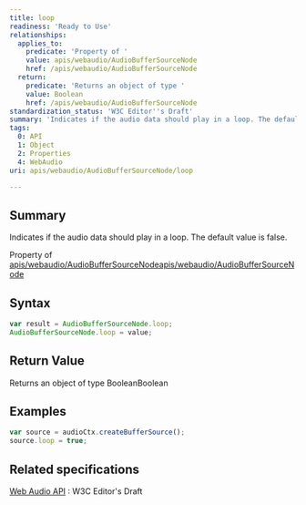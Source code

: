 ```yaml
---
title: loop
readiness: 'Ready to Use'
relationships:
  applies_to:
    predicate: 'Property of '
    value: apis/webaudio/AudioBufferSourceNode
    href: /apis/webaudio/AudioBufferSourceNode
  return:
    predicate: 'Returns an object of type '
    value: Boolean
    href: /apis/webaudio/AudioBufferSourceNode
standardization_status: 'W3C Editor''s Draft'
summary: 'Indicates if the audio data should play in a loop. The default value is false.'
tags:
  0: API
  1: Object
  2: Properties
  4: WebAudio
uri: apis/webaudio/AudioBufferSourceNode/loop

---
```

## <span>Summary</span>

Indicates if the audio data should play in a loop. The default value is false.

Property of [apis/webaudio/AudioBufferSourceNode](/apis/webaudio/AudioBufferSourceNode)[apis/webaudio/AudioBufferSourceNode](/apis/webaudio/AudioBufferSourceNode)

## <span>Syntax</span>

``` js
var result = AudioBufferSourceNode.loop;
AudioBufferSourceNode.loop = value;
```

## <span>Return Value</span>

Returns an object of type BooleanBoolean

## <span>Examples</span>

``` js
var source = audioCtx.createBufferSource();
source.loop = true;
```

## <span>Related specifications</span>

[Web Audio API](http://webaudio.github.io/web-audio-api/)
:   W3C Editor's Draft
